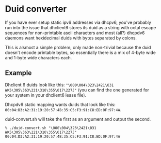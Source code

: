 # Duid converter

If you have ever setup static ipv6 addresses via dhcpv6, you've probably run into the issue that
dhclient6 stores its duid as a string with octal escape sequences for non-printable ascii characters
and most (all?) dhcpdv6 daemons want hexidecimal duids with bytes separated by colons.  

This is alsmost a simple problem, only made non-trivial because the duid doesn't encode printable bytes, so essentially there is a mix of 4-byte wide and 1-byte wide characters each.

## Example

Dhclient 6 duids look like this: `"\000\004\323\2421\031 WK5\305\363\221\310\355\017\227J"` (you can find the one generated for your system in your dhclient6 lease file).  

Dhcpdv6 static mapping wants duids that look like this: `00:04:D3:A2:31:19:20:57:4B:35:C5:F3:91:C8:ED:0F:97:4A`.

duid-convert.sh will take the first as an argument and output the second.

```
% ./duid-convert.sh "\000\004\323\2421\031 WK5\305\363\221\310\355\017\227J"
00:04:D3:A2:31:19:20:57:4B:35:C5:F3:91:C8:ED:0F:97:4A
```

